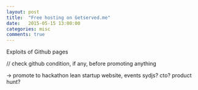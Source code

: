 ```yaml
---
layout: post
title:  "Free hosting on Getserved.me"
date:   2015-05-15 13:00:00
categories: misc
comments: true
---
```


Exploits of Github pages

// check github condition, if any, before promoting anything


-> promote
to hackathon
lean startup website, events
sydjs? cto? product hunt?
